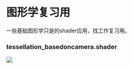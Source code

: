 # 图形学复习用

一些基础图形学只是的shader应用，找工作复习用。

### tessellation_basedoncamera.shader

![](https://github.com/llapuras/ShaderLib/blob/master/GraphicsReview/tessellation_basedoncamera.gif)